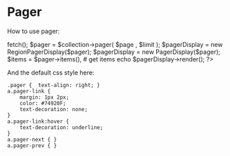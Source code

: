 Pager
=====

How to use pager:

<?php

    use Phifty\Web\RegionPagerDisplay;
    use Phifty\Web\PagerDisplay;

    $collection = new BookCollection;
    $collection->fetch();

    $pager = $collection->pager( $page , $limit );
    $pagerDisplay = new RegionPagerDisplay($pager);
    $pagerDisplay = new PagerDisplay($pager);

    $items = $pager->items(),  # get items

    echo $pagerDisplay->render();

?>

And the default css style here:

    .pager {  text-align: right; }
    a.pager-link { 
        margin: 1px 2px; 
        color: #74920F;
        text-decoration: none;
    }
    a.pager-link:hover {
        text-decoration: underline;
    }
    a.pager-next { }
    a.pager-prev { }

